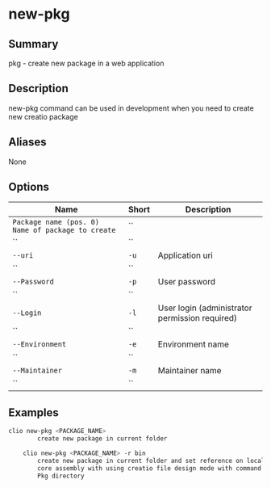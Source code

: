 # new-pkg

## Summary
pkg - create new package in a web application

## Description
new-pkg command can be used in development when you need to create
    new creatio package

## Aliases
None

## Options

| Name | Short | Description |
|------|-------|-------------|
| `Package name (pos. 0)	Name of package to create` | `` |  |
| `` | `` |  |
| `--uri` | `-u` | Application uri |
| `` | `` |  |
| `--Password` | `-p` | User password |
| `` | `` |  |
| `--Login` | `-l` | User login (administrator permission required) |
| `` | `` |  |
| `--Environment` | `-e` | Environment name |
| `` | `` |  |
| `--Maintainer` | `-m` | Maintainer name |
| `` | `` |  |

## Examples

```bash
clio new-pkg <PACKAGE_NAME>
        create new package in current folder

    clio new-pkg <PACKAGE_NAME> -r bin
        create new package in current folder and set reference on local
        core assembly with using creatio file design mode with command in
        Pkg directory
```